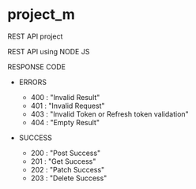 # project_m
REST API project


REST API using NODE JS


RESPONSE CODE
 * ERRORS
    - 400 : "Invalid Result"
    - 401 : "Invalid Request"
    - 403 : "Invalid Token or Refresh token validation"
    - 404 : "Empty Result"

* SUCCESS
    - 200 : "Post Success"
    - 201 : "Get Success"
    - 202 : "Patch Success"
    - 203 : "Delete Success"

    
